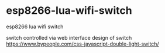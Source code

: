 # esp8266-lua-wifi-switch
esp8266 lua wifi switch

switch controlled via web interface
design of switch https://www.bypeople.com/css-javascript-double-light-switch/
